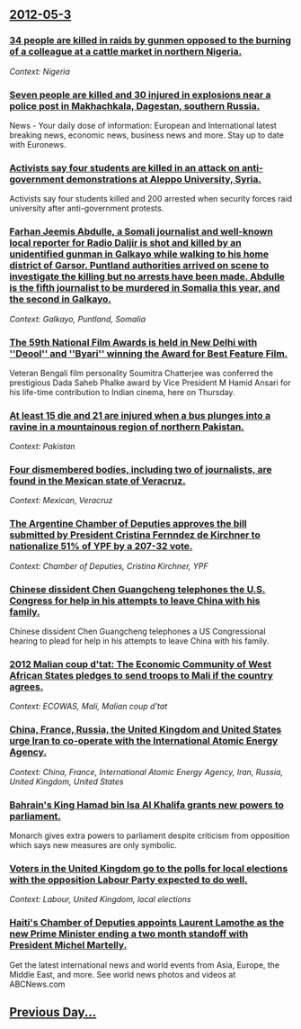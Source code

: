 ## [2012-05-3](/news/2012/05/3/index.md)

### [34 people are killed in raids by gunmen opposed to the burning of a colleague at a cattle market in northern Nigeria. ](/news/2012/05/3/34-people-are-killed-in-raids-by-gunmen-opposed-to-the-burning-of-a-colleague-at-a-cattle-market-in-northern-nigeria.md)
_Context: Nigeria_

### [Seven people are killed and 30 injured in explosions near a police post in Makhachkala, Dagestan, southern Russia. ](/news/2012/05/3/seven-people-are-killed-and-30-injured-in-explosions-near-a-police-post-in-makhachkala-dagestan-southern-russia.md)
News - Your daily dose of information: European and International latest breaking news, economic news, business news and more. Stay up to date with Euronews.

### [Activists say four students are killed in an attack on anti-government demonstrations at Aleppo University, Syria. ](/news/2012/05/3/activists-say-four-students-are-killed-in-an-attack-on-anti-government-demonstrations-at-aleppo-university-syria.md)
Activists say four students killed and 200 arrested when security forces raid university after anti-government protests.

### [Farhan Jeemis Abdulle, a Somali journalist and well-known local reporter for Radio Daljir is shot and killed by an unidentified gunman in Galkayo while walking to his home district of Garsor. Puntland authorities arrived on scene to investigate the killing but no arrests have been made. Abdulle is the fifth journalist to be murdered in Somalia this year, and the second in Galkayo. ](/news/2012/05/3/farhan-jeemis-abdulle-a-somali-journalist-and-well-known-local-reporter-for-radio-daljir-is-shot-and-killed-by-an-unidentified-gunman-in-ga.md)
_Context: Galkayo, Puntland, Somalia_

### [The 59th National Film Awards is held in New Delhi with ''Deool'' and ''Byari'' winning the Award for Best Feature Film. ](/news/2012/05/3/the-59th-national-film-awards-is-held-in-new-delhi-with-deool-and-byari-winning-the-award-for-best-feature-film.md)
Veteran Bengali film personality Soumitra Chatterjee was conferred the prestigious Dada Saheb Phalke award by Vice President M Hamid Ansari for his life-time contribution to Indian cinema, here on Thursday.

### [At least 15 die and 21 are injured when a bus plunges into a ravine in a mountainous region of northern Pakistan. ](/news/2012/05/3/at-least-15-die-and-21-are-injured-when-a-bus-plunges-into-a-ravine-in-a-mountainous-region-of-northern-pakistan.md)
_Context: Pakistan_

### [Four dismembered bodies, including two of journalists, are found in the Mexican state of Veracruz. ](/news/2012/05/3/four-dismembered-bodies-including-two-of-journalists-are-found-in-the-mexican-state-of-veracruz.md)
_Context: Mexican, Veracruz_

### [The Argentine Chamber of Deputies approves the bill submitted by President Cristina Fernndez de Kirchner to nationalize 51% of YPF by a 207-32 vote. ](/news/2012/05/3/the-argentine-chamber-of-deputies-approves-the-bill-submitted-by-president-cristina-fernandez-de-kirchner-to-nationalize-51-of-ypf-by-a-207.md)
_Context: Chamber of Deputies, Cristina Kirchner, YPF_

### [Chinese dissident Chen Guangcheng telephones the U.S. Congress for help in his attempts to leave China with his family. ](/news/2012/05/3/chinese-dissident-chen-guangcheng-telephones-the-u-s-congress-for-help-in-his-attempts-to-leave-china-with-his-family.md)
Chinese dissident Chen Guangcheng telephones a US Congressional hearing to plead for help in his attempts to leave China with his family.

### [2012 Malian coup d'tat: The Economic Community of West African States pledges to send troops to Mali if the country agrees. ](/news/2012/05/3/2012-malian-coup-d-etat-the-economic-community-of-west-african-states-pledges-to-send-troops-to-mali-if-the-country-agrees.md)
_Context: ECOWAS, Mali, Malian coup d'tat_

### [China, France, Russia, the United Kingdom and United States urge Iran to co-operate with the International Atomic Energy Agency. ](/news/2012/05/3/china-france-russia-the-united-kingdom-and-united-states-urge-iran-to-co-operate-with-the-international-atomic-energy-agency.md)
_Context: China, France, International Atomic Energy Agency, Iran, Russia, United Kingdom, United States_

### [Bahrain's King Hamad bin Isa Al Khalifa grants new powers to parliament. ](/news/2012/05/3/bahrain-s-king-hamad-bin-isa-al-khalifa-grants-new-powers-to-parliament.md)
Monarch gives extra powers to parliament despite criticism from opposition which says new measures are only symbolic.

### [Voters in the United Kingdom go to the polls for local elections with the opposition Labour Party expected to do well. ](/news/2012/05/3/voters-in-the-united-kingdom-go-to-the-polls-for-local-elections-with-the-opposition-labour-party-expected-to-do-well.md)
_Context: Labour, United Kingdom, local elections_

### [Haiti's Chamber of Deputies appoints Laurent Lamothe as the new Prime Minister ending a two month standoff with President Michel Martelly. ](/news/2012/05/3/haiti-s-chamber-of-deputies-appoints-laurent-lamothe-as-the-new-prime-minister-ending-a-two-month-standoff-with-president-michel-martelly.md)
Get the latest international news and world events from Asia, Europe, the Middle East, and more. See world news photos and videos at ABCNews.com

## [Previous Day...](/news/2012/05/2/index.md)

